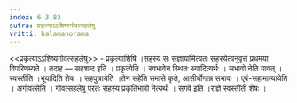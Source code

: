 ```yaml
---
index: 6.3.83
sutra: प्रकृत्याऽऽशिष्यगोवत्सहलेषु
vritti: balamanorama
---
```


<<प्रकृत्याऽ‌ऽशिष्यगोवत्सहलेषु>> - प्रकृत्याशिषि ।सहस्य सः संज्ञाया॑मित्यतः सहस्येत्यनुवृत्तं प्रथमया विपरिणम्यते । तदाह — सहशब्द इति । प्रकृत्येति । स्वभावेन स्थितः स्यादित्यर्थः । सभावो नेति यावत् । स्वस्तीति ।भूया॑दिति शेषः । सहपुत्रायेति ।तेन सहे॑ति समासे कृते, आसीर्योगान्न सभावः । एवं-सहामात्यायेति । अगोवत्सेति । गोवत्सहलेषु परतः सहस्य प्रकृतिभावो नेत्यर्थः । सगवे इति ।राज्ञे स्वस्ती॑ती शेषः । 
